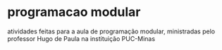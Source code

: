 # programacao modular
 atividades feitas para a aula de programação modular, ministradas pelo professor Hugo de Paula na instituição PUC-Minas
